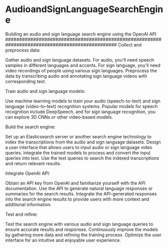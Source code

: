 # AudioandSignLanguageSearchEngine
Building an audio and sign language search engine using the OpenAI API
################################################################################################
<h>Collect and preprocess data:</h>

<p>Gather audio and sign language datasets. For audio, you'll need speech samples in different languages and accents. For sign language, you'll need video recordings of people using various sign languages.
Preprocess the data by transcribing audio and annotating sign language videos with corresponding text.</p>
<h>Train audio and sign language models:</h>

<p>Use machine learning models to train your audio (speech-to-text) and sign language (video-to-text) recognition systems. Popular models for speech recognition include DeepSpeech, and for sign language recognition, you can explore 3D CNNs or other video-based models.</p>
<h>Build the search engine:</h>

<p>Set up an Elasticsearch server or another search engine technology to index the transcriptions from the audio and sign language datasets.
Design a user interface that allows users to input audio or sign language video queries.
Integrate the trained models to process and convert the input queries into text.
Use the text queries to search the indexed transcriptions and return relevant results.</p>
<h>Integrate OpenAI API:</h>

<p>Obtain an API key from OpenAI and familiarize yourself with the API documentation.
Use the API to generate natural language responses or summaries for the search results.
Integrate the API-generated responses into the search engine results to provide users with more context and additional information.</p>
<h>Test and refine:</h>

<p>Test the search engine with various audio and sign language queries to ensure accurate results and responses.
Continuously improve the models by gathering more data and refining the training process.
Optimize the user interface for an intuitive and enjoyable user experience.</p>





